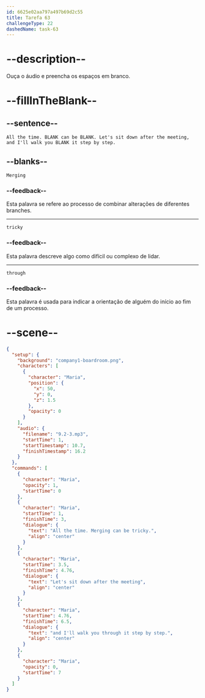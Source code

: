 ```yaml
---
id: 6625e02aa797a497b69d2c55
title: Tarefa 63
challengeType: 22
dashedName: task-63
---
```


<!-- (Audio) Maria: All the time. Merging can be tricky. Let's sit down after the meeting, and I'll walk you through it step by step. -->

# --description--

Ouça o áudio e preencha os espaços em branco.

# --fillInTheBlank--

## --sentence--

`All the time. BLANK can be BLANK. Let's sit down after the meeting, and I'll walk you BLANK it step by step.`

## --blanks--

`Merging`

### --feedback--

Esta palavra se refere ao processo de combinar alterações de diferentes branches.

---

`tricky`

### --feedback--

Esta palavra descreve algo como difícil ou complexo de lidar.

---

`through`

### --feedback--

Esta palavra é usada para indicar a orientação de alguém do início ao fim de um processo.

# --scene--

```json
{
  "setup": {
    "background": "company1-boardroom.png",
    "characters": [
      {
        "character": "Maria",
        "position": {
          "x": 50,
          "y": 0,
          "z": 1.5
        },
        "opacity": 0
      }
    ],
    "audio": {
      "filename": "9.2-3.mp3",
      "startTime": 1,
      "startTimestamp": 10.7,
      "finishTimestamp": 16.2
    }
  },
  "commands": [
    {
      "character": "Maria",
      "opacity": 1,
      "startTime": 0
    },
    {
      "character": "Maria",
      "startTime": 1,
      "finishTime": 3,
      "dialogue": {
        "text": "All the time. Merging can be tricky.",
        "align": "center"
      }
    },
    {
      "character": "Maria",
      "startTime": 3.5,
      "finishTime": 4.76,
      "dialogue": {
        "text": "Let's sit down after the meeting",
        "align": "center"
      }
    },
    {
      "character": "Maria",
      "startTime": 4.76,
      "finishTime": 6.5,
      "dialogue": {
        "text": "and I'll walk you through it step by step.",
        "align": "center"
      }
    },
    {
      "character": "Maria",
      "opacity": 0,
      "startTime": 7
    }
  ]
}
```
